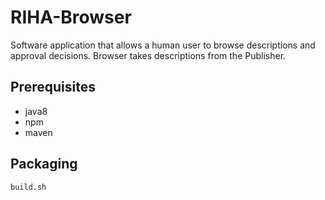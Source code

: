 # RIHA-Browser

Software application that allows a human user to browse descriptions and approval decisions. Browser takes descriptions from the Publisher.

## Prerequisites
- java8
- npm
- maven

## Packaging
```
build.sh
```